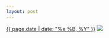 ```yaml
---
layout: post
---
```


<p>
  <time><a href="/324">{{ page.date | date: "%e %B, %Y" }}</a></time>
  <a href="/324"><img src="{{ site.assets_url }}/324.jpg"/></a>
</p>
